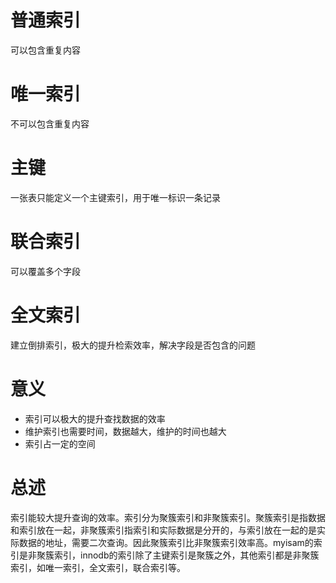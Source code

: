# 普通索引
可以包含重复内容
# 唯一索引
不可以包含重复内容
# 主键
一张表只能定义一个主键索引，用于唯一标识一条记录
# 联合索引
可以覆盖多个字段
# 全文索引
建立倒排索引，极大的提升检索效率，解决字段是否包含的问题

# 意义
- 索引可以极大的提升查找数据的效率
- 维护索引也需要时间，数据越大，维护的时间也越大
- 索引占一定的空间

# 总述
索引能较大提升查询的效率。索引分为聚簇索引和非聚簇索引。聚簇索引是指数据和索引放在一起，非聚簇索引指索引和实际数据是分开的，与索引放在一起的是实际数据的地址，需要二次查询。因此聚簇索引比非聚簇索引效率高。myisam的索引是非聚簇索引，innodb的索引除了主键索引是聚簇之外，其他索引都是非聚簇索引，如唯一索引，全文索引，联合索引等。